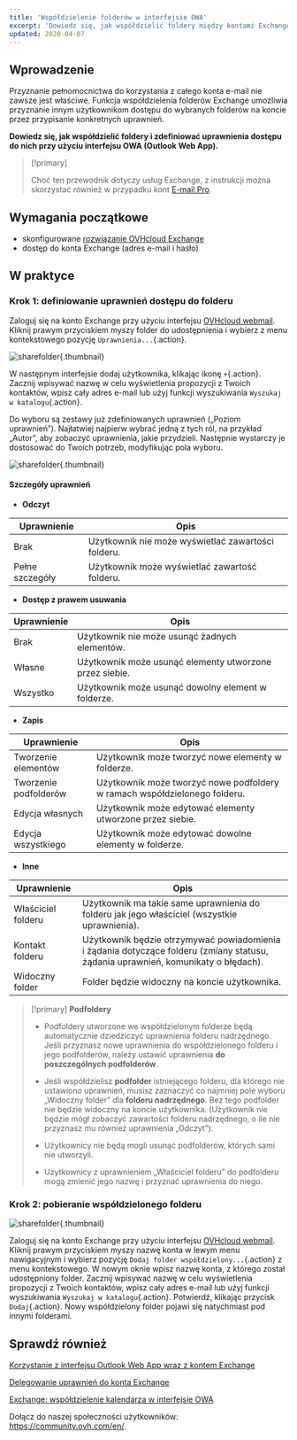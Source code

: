 ```yaml
---
title: 'Współdzielenie folderów w interfejsie OWA'
excerpt: 'Dowiedz się, jak współdzielić foldery między kontami Exchange'
updated: 2020-04-07
---
```


## Wprowadzenie

Przyznanie pełnomocnictwa do korzystania z całego konta e-mail nie zawsze jest właściwe. Funkcja współdzielenia folderów Exchange umożliwia przyznanie innym użytkownikom dostępu do wybranych folderów na koncie przez przypisanie konkretnych uprawnień.

**Dowiedz się, jak współdzielić foldery i zdefiniować uprawnienia dostępu do nich przy użyciu interfejsu OWA (Outlook Web App).**

> [!primary]
>
> Choć ten przewodnik dotyczy usług Exchange, z instrukcji można skorzystać również w przypadku kont [E-mail Pro](/links/web/email-pro).
>

## Wymagania początkowe

- skonfigurowane [rozwiązanie OVHcloud Exchange](/links/web/emails-hosted-exchange)
- dostęp do konta Exchange (adres e-mail i hasło)

## W praktyce

### Krok 1: definiowanie uprawnień dostępu do folderu

Zaloguj się na konto Exchange przy użyciu interfejsu [OVHcloud webmail](https://www.ovh.pl/mail/). Kliknij prawym przyciskiem myszy folder do udostępnienia i wybierz z menu kontekstowego pozycję `Uprawnienia...`{.action}.

![sharefolder](images/exchange-folder-step1.png){.thumbnail}

W następnym interfejsie dodaj użytkownika, klikając ikonę `+`{.action}. Zacznij wpisywać nazwę w celu wyświetlenia propozycji z Twoich kontaktów, wpisz cały adres e-mail lub użyj funkcji wyszukiwania `Wyszukaj w katalogu`{.action}.

Do wyboru są zestawy już zdefiniowanych uprawnień („Poziom uprawnień”). Najłatwiej najpierw wybrać jedną z tych ról, na przykład „Autor”, aby zobaczyć uprawnienia, jakie przydzieli. Następnie wystarczy je dostosować do Twoich potrzeb, modyfikując pola wyboru.

![sharefolder](images/exchange-folder-step2aag.gif){.thumbnail}

#### Szczegóły uprawnień

- **Odczyt**

|Uprawnienie|Opis|
|---|---|
|Brak|Użytkownik nie może wyświetlać zawartości folderu.|
|Pełne szczegóły|Użytkownik może wyświetlać zawartość folderu.|

- **Dostęp z prawem usuwania**

|Uprawnienie|Opis|
|---|---|
|Brak|Użytkownik nie może usunąć żadnych elementów.|
|Własne|Użytkownik może usunąć elementy utworzone przez siebie.|
|Wszystko|Użytkownik może usunąć dowolny element w folderze.|

- **Zapis**

|Uprawnienie|Opis|
|---|---|
|Tworzenie elementów|Użytkownik może tworzyć nowe elementy w folderze.|
|Tworzenie podfolderów|Użytkownik może tworzyć nowe podfoldery w ramach współdzielonego folderu.|
|Edycja własnych|Użytkownik może edytować elementy utworzone przez siebie.|
|Edycja wszystkiego|Użytkownik może edytować dowolne elementy w folderze.|

- **Inne**

|Uprawnienie|Opis|
|---|---|
|Właściciel folderu|Użytkownik ma takie same uprawnienia do folderu jak jego właściciel (wszystkie uprawnienia).|
|Kontakt folderu|Użytkownik będzie otrzymywać powiadomienia i żądania dotyczące folderu (zmiany statusu, żądania uprawnień, komunikaty o błędach).|
|Widoczny folder|Folder będzie widoczny na koncie użytkownika.|

> [!primary]
>**Podfoldery**
> 
> - Podfoldery utworzone we współdzielonym folderze będą automatycznie dziedziczyć uprawnienia folderu nadrzędnego. Jeśli przyznasz nowe uprawnienia do współdzielonego folderu i jego podfolderów, należy ustawić uprawnienia **do poszczególnych podfolderów**.
> 
> - Jeśli współdzielisz **podfolder** istniejącego folderu, dla którego nie ustawiono uprawnień, musisz zaznaczyć co najmniej pole wyboru „Widoczny folder” dla **folderu nadrzędnego**. Bez tego podfolder nie będzie widoczny na koncie użytkownika. (Użytkownik nie będzie mógł zobaczyć zawartości folderu nadrzędnego, o ile nie przyznasz mu również uprawnienia „Odczyt”).
> 
> - Użytkownicy nie będą mogli usunąć podfolderów, których sami nie utworzyli.
> 
> - Użytkownicy z uprawnieniem „Właściciel folderu” do podfolderu mogą zmienić jego nazwę i przyznać uprawnienia do niego.
>

### Krok 2: pobieranie współdzielonego folderu

![sharefolder](images/exchange-folder-step3.png){.thumbnail}

Zaloguj się na konto Exchange przy użyciu interfejsu [OVHcloud webmail](https://www.ovh.pl/mail/). Kliknij prawym przyciskiem myszy nazwę konta w lewym menu nawigacyjnym i wybierz pozycję `Dodaj folder współdzielony...`{.action} z menu kontekstowego. W nowym oknie wpisz nazwę konta, z którego został udostępniony folder. Zacznij wpisywać nazwę w celu wyświetlenia propozycji z Twoich kontaktów, wpisz cały adres e-mail lub użyj funkcji wyszukiwania `Wyszukaj w katalogu`{.action}. Potwierdź, klikając przycisk `Dodaj`{.action}. Nowy współdzielony folder pojawi się natychmiast pod innymi folderami.

## Sprawdź również

[Korzystanie z interfejsu Outlook Web App wraz z kontem Exchange](/pages/web_cloud/email_and_collaborative_solutions/using_the_outlook_web_app_webmail/email_owa)

[Delegowanie uprawnień do konta Exchange](/pages/web_cloud/email_and_collaborative_solutions/microsoft_exchange/feature_delegation)

[Exchange: współdzielenie kalendarza w interfejsie OWA](/pages/web_cloud/email_and_collaborative_solutions/using_the_outlook_web_app_webmail/owa_calendar_sharing)

Dołącz do naszej społeczności użytkowników: <https://community.ovh.com/en/>.
